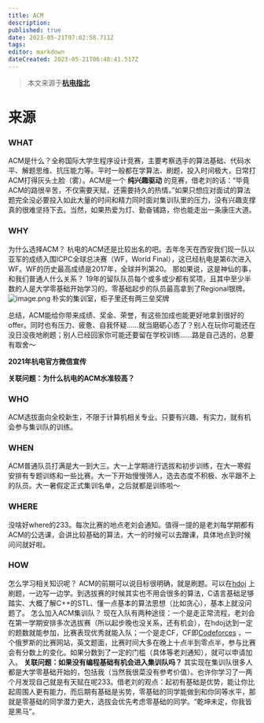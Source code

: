 ```yaml
---
title: ACM
description:
published: true
date: 2023-05-21T07:02:58.711Z
tags:
editor: markdown
dateCreated: 2023-05-21T06:48:41.517Z
---
```


> 本文来源于[**杭电指北**](https://www.yuque.com/hduer/guide)

# 来源

### WHAT

ACM是什么？全称国际大学生程序设计竞赛，主要考察选手的算法基础、代码水平、解题思维、抗压能力等。平时一般都在学算法、刷题，投入时间极大，日常打ACM打得灰头土脸（雾）。ACM是一个
**纯兴趣驱动**
的竞赛，借老刘的话：“毕竟ACM的路很辛苦，不仅需要天赋，还需要持久的热情。”如果只想应对面试的算法题完全没必要投入如此大量的时间和精力同时面对集训队里的压力，没有兴趣支撑真的很难坚持下去。当然，如果热爱为灯、勤奋铺路，你也能走出一条康庄大道。

### WHY

为什么选择ACM？ 杭电的ACM还是比较出名的吧。去年冬天在西安我们现一队以亚军的成绩入围ICPC全球总决赛（WF，World
Final），这已经杭电是第6次进入WF。WF的历史最高成绩是2017年，全球并列第20。
那如果说，这是神仙的事，和我们普通人什么关系？
19年的留队队员每个或多或少都有奖项，且其中至少半数的人是大学零基础开始学习的。零基础起步的队员最高拿到了Regional银牌。
![image.png](https://cdn.nlark.com/yuque/0/2021/png/2596791/1625368040009-7d3dccaa-0bd5-458c-829b-0ac3191c5dc6.png#clientId=u48947d79-6b36-4&from=paste&id=u51256ecc&originHeight=540&originWidth=720&originalType=url&ratio=1&size=521044&status=done&style=shadow&taskId=u751a6bdc-0c22-4857-a172-c225814e19a)
朴实的集训室，柜子里还有两三垒奖牌

总结，ACM能给你带来成绩、奖金、荣誉，有这些加成也能更好地拿到很好的offer。同时也有压力、疲惫、自我怀疑……就当磨砺心态了？别人在玩你可能还在没日没夜地刷题；别人已经回家你可能还要留在学校训练……路是自己选的，总要有取舍～

**2021年杭电官方微信宣传**

**关联问题：为什么杭电的ACM水准较高？**

### WHO

ACM选拔面向全校新生，不限于计算机相关专业。只要有兴趣、有实力，就有机会参与集训队的训练。

### WHEN

ACM普通队员打满是大一到大三。大一上学期进行选拔和初步训练，在大一寒假安排有专题训练和一些比赛。大一下开始慢慢筛人，选去态度不积极、水平跟不上的队员。大一暑假定正式集训名单，之后就都是训练啦～

### WHERE

没啥好where的233。每次比赛的地点老刘会通知。值得一提的是老刘每学期都有ACM的公选课，会讲比较基础的算法，大一的时候可以去蹭课，具体地点到时候问问就好啦。

### HOW

怎么学习相关知识呢？
ACM的前期可以说目标很明确，就是刷题。可以在[hdoj](https://link.zhihu.com/?target=http%3A//acm.hdu.edu.cn/)
上刷题，一边写一边学。到选拔赛的时候其实也不用会很多的算法，C语言基础足够踏实、大概了解C++的STL、懂一点基本的算法思想（比如贪心），基本上就没问题了。
怎么加入ACM集训队？
现在入队有两种途径：一个是走正常流程，老刘会在第一学期安排多次选拔赛（所以起步晚也没关系，还有机会），在hdoj达到一定的题数就能参加，比赛表现优秀就能入队；一个是走CF，CF即[Codeforces](https://link.zhihu.com/?target=https%3A//codeforces.com/)
，一个俄罗斯的比赛网站，英文题面，比赛时间大多在晚上十点半到零点半，参与比赛会有分数上的变化。如果分数到了一定的门槛（具体等老刘通知），就可以申请加入。
**关联问题：如果没有编程基础有机会进入集训队吗？**
其实现在集训队很多人都是大学零基础开始的，包括我（当然我很菜没有参考价值）。也许你学习了一两个月发现自己就是有天赋在呢233。借老刘的观点：起初有基础是优势，能让你比起周围人更有能力，而后期有基础是劣势，零基础的同学能做到和你同等水平，那就是零基础的同学潜力更大，选拔会优先考虑零基础的同学。“乾坤未定，你我皆是黑马”。

#  
 

